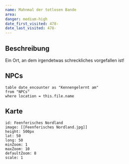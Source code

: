 ```yaml
---
name: Mahnmal der totlosen Bande
area: 
danger: medium-high
date_first_visited: 478-
date_last_visited: 478-
---
```


## Beschreibung
Ein Ort, an dem irgendetwas schreckliches vorgefallen ist!


## NPCs
```dataview
table date_encounter as "Kennengelernt am"
from "NPCs"
where location = this.file.name
```

## Karte

```leaflet 
id: Feenferisches Nordland
image: [[Feenferisches Nordland.jpg]] 
height: 500px 
lat: 50 
long: 50 
minZoom: 1 
maxZoom: 10 
defaultZoom: 8
scale: 1 
```